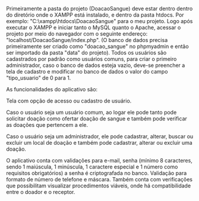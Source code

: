 Primeiramente a pasta do projeto (DoacaoSangue) deve estar dentro dentro do diretório onde o XAMPP está instalado, e dentro da pasta htdocs.
Por exemplo: "C:\xampp\htdocs\DoacaoSangue" para o meu projeto.
Logo após executar o XAMPP e iniciar tanto o MySQL quanto o Apache, acessar o projeto por meio do navegador com o seguinte endereço: "localhost/DoacaoSangue/index.php".
(O banco de dados precisa primeiramente ser criado como "doacao_sangue" no phpmyadmin e então ser importado da pasta "data" do projeto).
Todos os usuários são cadastrados por padrão como usuários comuns, para criar o primeiro administrador, caso o banco de dados esteja vazio, deve-se preencher a tela de cadastro e modificar no banco de dados o valor do campo "tipo_usuario" de 0 para 1.

As funcionalidades do aplicativo são:

Tela com opção de acesso ou cadastro de usuário.

Caso o usuário seja um usuário comum, ao logar ele pode tanto pode solicitar doação como ofertar doação de sangue e também pode verificar as doações que pertencem a ele.

Caso o usuário seja um administrador, ele pode cadastrar, alterar, buscar ou excluir um local de doação e também pode cadastrar, alterar ou excluir uma doação.

O aplicativo conta com validações para e-mail, senha (mínimo 8 caracteres, sendo 1 maiúscula, 1 minúscula, 1 caractere especial e 1 número como requisitos obrigatórios) a senha é criptografada no banco. Validação para formato de número de telefone e máscara. Também conta com verificações que possibilitam visualizar procedimentos viáveis, onde há compatibilidade entre o doador e o receptor.
